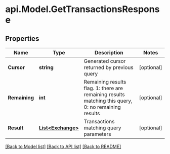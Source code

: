 # api.Model.GetTransactionsResponse

## Properties

Name | Type | Description | Notes
------------ | ------------- | ------------- | -------------
**Cursor** | **string** | Generated cursor returned by previous query | [optional] 
**Remaining** | **int** | Remaining results flag. 1: there are remaining results matching this query, 0: no remaining results | [optional] 
**Result** | [**List&lt;Exchange&gt;**](Exchange.md) | Transactions matching query parameters | [optional] 

[[Back to Model list]](../README.md#documentation-for-models) [[Back to API list]](../README.md#documentation-for-api-endpoints) [[Back to README]](../README.md)

